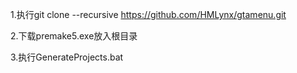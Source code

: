 1.执行git clone --recursive https://github.com/HMLynx/gtamenu.git

2.下载premake5.exe放入根目录

3.执行GenerateProjects.bat
